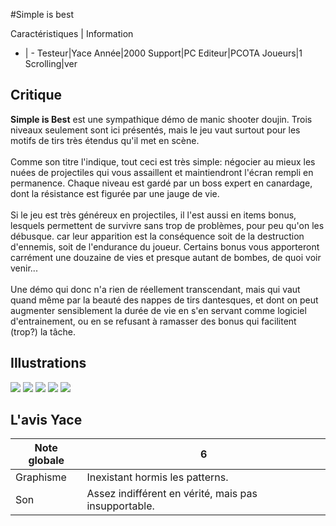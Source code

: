 #Simple is best

Caractéristiques | Information
- | -
Testeur|Yace
Année|2000
Support|PC
Editeur|PCOTA
Joueurs|1
Scrolling|ver

## Critique
<b>Simple is Best</b> est une sympathique démo de manic shooter doujin. Trois niveaux seulement sont ici présentés, mais le jeu vaut surtout pour les motifs de tirs très étendus qu'il met en scène.<br/><br/>Comme son titre l'indique, tout ceci est très simple: négocier au mieux les nuées de projectiles qui vous assaillent et maintiendront l'écran rempli en permanence. Chaque niveau est gardé par un boss expert en canardage, dont la résistance est figurée par une jauge de vie.<br/><br/>Si le jeu est très généreux en projectiles, il l'est aussi en items bonus, lesquels permettent de survivre sans trop de problèmes, pour peu qu'on les débusque. car leur apparition est la conséquence soit de la destruction d'ennemis, soit de l'endurance du joueur. Certains bonus vous apporteront carrément une douzaine de vies et presque autant de bombes, de quoi voir venir...<br/><br/>Une démo qui donc n'a rien de réellement transcendant, mais qui vaut quand même par la beauté des nappes de tirs dantesques, et dont on peut augmenter sensiblement la durée de vie en s'en servant comme logiciel d'entrainement, ou en se refusant à ramasser des bonus qui facilitent (trop?) la tâche.

## Illustrations
![](http://www.shmup.com/images/thumbs/img_fiche_1_1090.bmp)
![](http://www.shmup.com/images/thumbs/img_fiche_2_1090.bmp)
![](http://www.shmup.com/images/thumbs/)
![](http://www.shmup.com/images/thumbs/)
![](http://www.shmup.com/images/thumbs/)

## L'avis Yace
Note globale|6
-|-
Graphisme|Inexistant hormis les patterns.
Son|Assez indifférent en vérité, mais pas insupportable.
